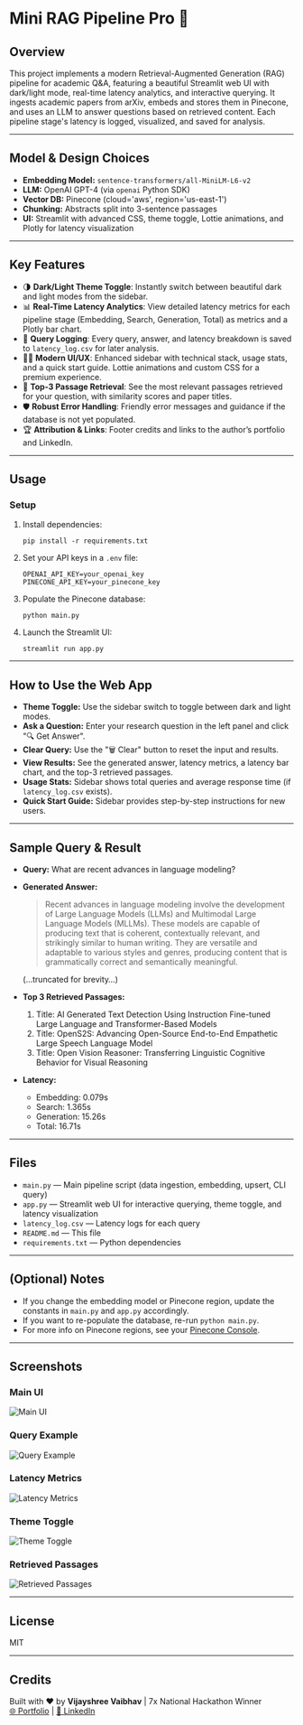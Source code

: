 # Mini RAG Pipeline Pro 🚀

## Overview
This project implements a modern Retrieval-Augmented Generation (RAG) pipeline for academic Q&A, featuring a beautiful Streamlit web UI with dark/light mode, real-time latency analytics, and interactive querying. It ingests academic papers from arXiv, embeds and stores them in Pinecone, and uses an LLM to answer questions based on retrieved content. Each pipeline stage's latency is logged, visualized, and saved for analysis.

---

## Model & Design Choices
- **Embedding Model:** `sentence-transformers/all-MiniLM-L6-v2`
- **LLM:** OpenAI GPT-4 (via `openai` Python SDK)
- **Vector DB:** Pinecone (cloud='aws', region='us-east-1')
- **Chunking:** Abstracts split into 3-sentence passages
- **UI:** Streamlit with advanced CSS, theme toggle, Lottie animations, and Plotly for latency visualization

---

## Key Features
- 🌗 **Dark/Light Theme Toggle**: Instantly switch between beautiful dark and light modes from the sidebar.
- 📊 **Real-Time Latency Analytics**: View detailed latency metrics for each pipeline stage (Embedding, Search, Generation, Total) as metrics and a Plotly bar chart.
- 📝 **Query Logging**: Every query, answer, and latency breakdown is saved to `latency_log.csv` for later analysis.
- 🧑‍💻 **Modern UI/UX**: Enhanced sidebar with technical stack, usage stats, and a quick start guide. Lottie animations and custom CSS for a premium experience.
- 🧠 **Top-3 Passage Retrieval**: See the most relevant passages retrieved for your question, with similarity scores and paper titles.
- 🛡️ **Robust Error Handling**: Friendly error messages and guidance if the database is not yet populated.
- 🏆 **Attribution & Links**: Footer credits and links to the author’s portfolio and LinkedIn.

---

## Usage

### Setup

1. Install dependencies:
   ```
   pip install -r requirements.txt
   ```

2. Set your API keys in a `.env` file:
   ```
   OPENAI_API_KEY=your_openai_key
   PINECONE_API_KEY=your_pinecone_key
   ```

3. Populate the Pinecone database:
   ```
   python main.py
   ```

4. Launch the Streamlit UI:
   ```
   streamlit run app.py
   ```

---

## How to Use the Web App
- **Theme Toggle:** Use the sidebar switch to toggle between dark and light modes.
- **Ask a Question:** Enter your research question in the left panel and click "🔍 Get Answer".
- **Clear Query:** Use the "🗑️ Clear" button to reset the input and results.
- **View Results:** See the generated answer, latency metrics, a latency bar chart, and the top-3 retrieved passages.
- **Usage Stats:** Sidebar shows total queries and average response time (if `latency_log.csv` exists).
- **Quick Start Guide:** Sidebar provides step-by-step instructions for new users.

---

## Sample Query & Result

- **Query:** What are recent advances in language modeling?

- **Generated Answer:**
  > Recent advances in language modeling involve the development of Large Language Models (LLMs) and Multimodal Large Language Models (MLLMs). These models are capable of producing text that is coherent, contextually relevant, and strikingly similar to human writing. They are versatile and adaptable to various styles and genres, producing content that is grammatically correct and semantically meaningful.

  (…truncated for brevity…)

- **Top 3 Retrieved Passages:**
  1. Title: AI Generated Text Detection Using Instruction Fine-tuned Large Language and Transformer-Based Models
  2. Title: OpenS2S: Advancing Open-Source End-to-End Empathetic Large Speech Language Model
  3. Title: Open Vision Reasoner: Transferring Linguistic Cognitive Behavior for Visual Reasoning

- **Latency:**
  - Embedding: 0.079s
  - Search: 1.365s
  - Generation: 15.26s
  - Total: 16.71s

---

## Files
- `main.py` — Main pipeline script (data ingestion, embedding, upsert, CLI query)
- `app.py` — Streamlit web UI for interactive querying, theme toggle, and latency visualization
- `latency_log.csv` — Latency logs for each query
- `README.md` — This file
- `requirements.txt` — Python dependencies

---

## (Optional) Notes
- If you change the embedding model or Pinecone region, update the constants in `main.py` and `app.py` accordingly.
- If you want to re-populate the database, re-run `python main.py`.
- For more info on Pinecone regions, see your [Pinecone Console](https://app.pinecone.io/).

---

## Screenshots

### Main UI
![Main UI](Screenshots/screenshot1.jpg)

### Query Example
![Query Example](Screenshots/screenshot2.jpg)

### Latency Metrics
![Latency Metrics](Screenshots/screenshot3.jpg)

### Theme Toggle
![Theme Toggle](Screenshots/screenshot4.jpg)

### Retrieved Passages
![Retrieved Passages](Screenshots/screenshot5.jpg)

---

## License
MIT

---

## Credits
Built with ❤️ by **Vijayshree Vaibhav** | 7x National Hackathon Winner  
[🌐 Portfolio](https://vijayshreepathak.netlify.app/) | [💼 LinkedIn](https://www.linkedin.com/in/vijayshreevaibhav) 